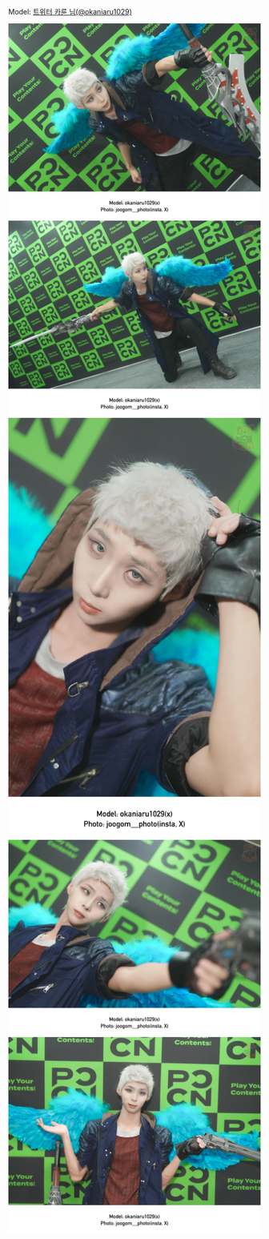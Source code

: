 ﻿---
dddd: 2024.08.18 팝콘 일
nickname: 카룬
sns_type: x
sns_id: okaniaru1029
---

<a name="okaniaru1029"></a>
Model: <a href="https://x.com/okaniaru1029" target="_blank">트위터 카룬 님(@okaniaru1029)</a>

![DSC01045copy1.webp](/assets/img/2024/08-18/카룬/DSC01045copy1.webp)
![DSC01067copy1.webp](/assets/img/2024/08-18/카룬/DSC01067copy1.webp)
![DSC01129copy1.webp](/assets/img/2024/08-18/카룬/DSC01129copy1.webp)
![DSC01219copy1.webp](/assets/img/2024/08-18/카룬/DSC01219copy1.webp)
![DSC01222copy1.webp](/assets/img/2024/08-18/카룬/DSC01222copy1.webp)